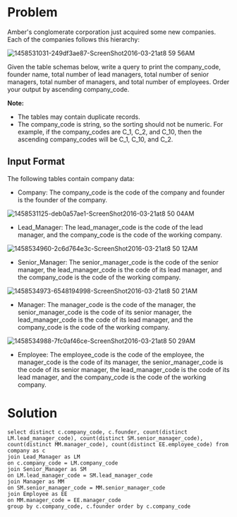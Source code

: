# Problem
Amber's conglomerate corporation just acquired some new companies. Each of the companies follows this hierarchy:

![1458531031-249df3ae87-ScreenShot2016-03-21at8 59 56AM](https://github.com/corneliuscornwallis3/SQL/assets/158492493/bb92a48d-fa9f-46d4-9956-a79463712863)

Given the table schemas below, write a query to print the company_code, founder name, total number of lead managers, total number of senior managers, total number of managers, and total number of employees. Order your output by ascending company_code.

**Note:**
- The tables may contain duplicate records.
- The company_code is string, so the sorting should not be numeric. For example, if the company_codes are C_1, C_2, and C_10, then the ascending company_codes will be C_1, C_10, and C_2.

## Input Format

The following tables contain company data:

   - Company: The company_code is the code of the company and founder is the founder of the company.

![1458531125-deb0a57ae1-ScreenShot2016-03-21at8 50 04AM](https://github.com/corneliuscornwallis3/SQL/assets/158492493/c975a0a2-8ca6-4047-b6b7-ed16829821e9)

   - Lead_Manager: The lead_manager_code is the code of the lead manager, and the company_code is the code of the working company.

![1458534960-2c6d764e3c-ScreenShot2016-03-21at8 50 12AM](https://github.com/corneliuscornwallis3/SQL/assets/158492493/4978823d-430a-4cfc-964a-1db1e290f40c)

   - Senior_Manager: The senior_manager_code is the code of the senior manager, the lead_manager_code is the code of its lead manager, and the company_code is the code of the working company.

![1458534973-6548194998-ScreenShot2016-03-21at8 50 21AM](https://github.com/corneliuscornwallis3/SQL/assets/158492493/03b820c0-c2ab-4ae9-bcee-5434c581334f)

   - Manager: The manager_code is the code of the manager, the senior_manager_code is the code of its senior manager, the lead_manager_code is the code of its lead manager, and the company_code is the code of the working company.

![1458534988-7fc0af46ce-ScreenShot2016-03-21at8 50 29AM](https://github.com/corneliuscornwallis3/SQL/assets/158492493/3b969a83-9b9c-49f0-9753-c0ae6a349f57)

   - Employee: The employee_code is the code of the employee, the manager_code is the code of its manager, the senior_manager_code is the code of its senior manager, the lead_manager_code is the code of its lead manager, and the company_code is the code of the working company.


# Solution

```
select distinct c.company_code, c.founder, count(distinct LM.lead_manager_code), count(distinct SM.senior_manager_code), count(distinct MM.manager_code), count(distinct EE.employee_code) from company as c
join Lead_Manager as LM
on c.company_code = LM.company_code
join Senior_Manager as SM
on LM.lead_manager_code = SM.lead_manager_code
join Manager as MM
on SM.senior_manager_code = MM.senior_manager_code
join Employee as EE
on MM.manager_code = EE.manager_code
group by c.company_code, c.founder order by c.company_code
```
